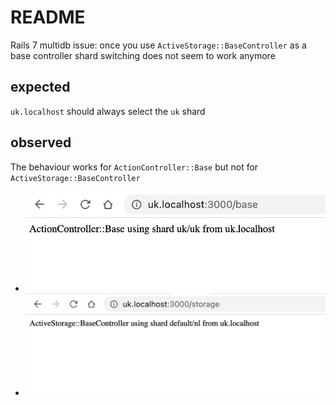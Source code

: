 # README

Rails 7 multidb issue: once you use `ActiveStorage::BaseController` as a base controller shard switching does not seem to work anymore

## expected

`uk.localhost` should always select the `uk` shard

## observed

The behaviour works for `ActionController::Base` but not for `ActiveStorage::BaseController`

- ![ActionController::Base](/doc/base.jpg)
- ![ActiveStorage::BaseController](/doc/storage.jpg)